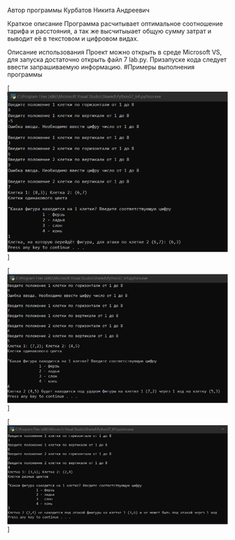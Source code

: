 Автор программы
Курбатов Никита Андреевич

Краткое описание
Программа расчитывает оптимальное соотношение тарифа и расстояния, а так же высчитыыает общую сумму затрат и выводит её в текстовом и цифровом видах.

Описание использования
Проект можно открыть в среде Microsoft VS, для запуска достаточно открыть файл 7 lab.py. Призапуске кода следует ввести запрашиваемую информацию. #Примеры выполнения программы

[![пример 1](https://github.com/clre4mer/lab-7/blob/main/ферзь.png)]

[![пример 2](https://github.com/clre4mer/lab-7/blob/main/конь.png)]

[![пример 3](https://github.com/clre4mer/lab-7/blob/main/слон.png)]
